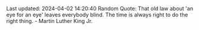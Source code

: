 Last updated: 2024-04-02 14:20:40
Random Quote: That old law about 'an eye for an eye' leaves everybody blind. The time is always right to do the right thing. - Martin Luther King Jr.